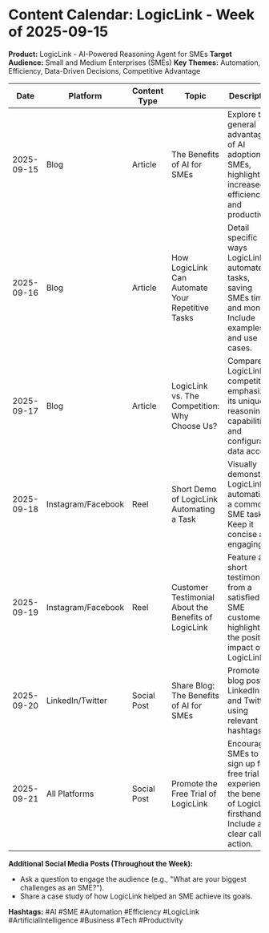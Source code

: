 # Content Calendar: LogicLink - Week of 2025-09-15

**Product:** LogicLink - AI-Powered Reasoning Agent for SMEs
**Target Audience:** Small and Medium Enterprises (SMEs)
**Key Themes:** Automation, Efficiency, Data-Driven Decisions, Competitive Advantage

| Date       | Platform      | Content Type | Topic                                                        | Description                                                                                                                               |
|------------|---------------|--------------|--------------------------------------------------------------|-------------------------------------------------------------------------------------------------------------------------------------------|
| 2025-09-15 | Blog          | Article      | The Benefits of AI for SMEs                                  | Explore the general advantages of AI adoption for SMEs, highlighting increased efficiency and productivity.                               |
| 2025-09-16 | Blog          | Article      | How LogicLink Can Automate Your Repetitive Tasks               | Detail specific ways LogicLink automates tasks, saving SMEs time and money. Include examples and use cases.                               |
| 2025-09-17 | Blog          | Article      | LogicLink vs. The Competition: Why Choose Us?                | Compare LogicLink to competitors, emphasizing its unique reasoning capabilities and configurable data access.                             |
| 2025-09-18 | Instagram/Facebook | Reel         | Short Demo of LogicLink Automating a Task                   | Visually demonstrate LogicLink automating a common SME task. Keep it concise and engaging.                                                |
| 2025-09-19 | Instagram/Facebook | Reel         | Customer Testimonial About the Benefits of LogicLink        | Feature a short testimonial from a satisfied SME customer, highlighting the positive impact of LogicLink.                               |
| 2025-09-20 | LinkedIn/Twitter  | Social Post  | Share Blog: The Benefits of AI for SMEs                       | Promote the blog post on LinkedIn and Twitter, using relevant hashtags.                                                                 |
| 2025-09-21 | All Platforms | Social Post  | Promote the Free Trial of LogicLink                            | Encourage SMEs to sign up for a free trial to experience the benefits of LogicLink firsthand. Include a clear call to action.                |

**Additional Social Media Posts (Throughout the Week):**

*   Ask a question to engage the audience (e.g., "What are your biggest challenges as an SME?").
*   Share a case study of how LogicLink helped an SME achieve its goals.

**Hashtags:** #AI #SME #Automation #Efficiency #LogicLink #ArtificialIntelligence #Business #Tech #Productivity